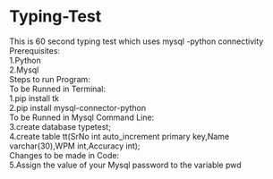 # Typing-Test
This is 60 second typing test which uses mysql -python connectivity
<br>
Prerequisites:
<br>
1.Python
<br>
2.Mysql
<br>
Steps to run Program:
<br>
To be Runned in Terminal:
<br>
1.pip install tk
<br>
2.pip install mysql-connector-python
<br>
To be Runned in Mysql Command Line: 
<br>
3.create database typetest;
<br>
4.create table tt(SrNo int auto_increment primary key,Name varchar(30),WPM int,Accuracy int);
<br>
Changes to be made in Code:
<br>
5.Assign the value of your Mysql password to the variable pwd
